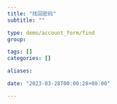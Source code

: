 ```yaml
---
title: "找回密码"
subtitle: ""

type: demo/account_form/find
group:

tags: []
categories: []

aliases:

date: "2023-03-28T00:00:28+08:00"

---
```


